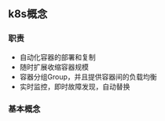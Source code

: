## k8s概念

### 职责

* 自动化容器的部署和复制
* 随时扩展收缩容器规模
* 容器分组Group，并且提供容器间的负载均衡
* 实时监控，即时故障发现，自动替换

### 基本概念

